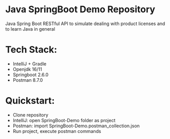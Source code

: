# Java SpringBoot Demo Repository
Java Spring Boot RESTful API to simulate dealing with product licenses and to learn Java in general

# Tech Stack:
- IntelliJ + Gradle
- Openjdk 16/11
- Springboot 2.6.0
- Postman 8.7.0

# Quickstart:
- Clone repository
- IntelliJ: open SpringBoot-Demo folder as project
- Postman: import SpringBoot-Demo.postman_collection.json
- Run project, execute postman commands
